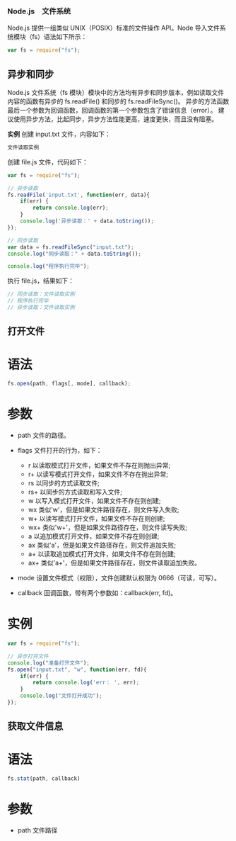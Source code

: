 ### Node.js　文件系统
Node.js 提供一组类似 UNIX（POSIX）标准的文件操作 API。Node 导入文件系统模块（fs）语法如下所示：

```js
var fs = require("fs");
```
## 异步和同步
Node.js 文件系统（fs 模块）模块中的方法均有异步和同步版本，例如读取文件内容的函数有异步的 fs.readFile() 和同步的 fs.readFileSync()。
异步的方法函数最后一个参数为回调函数，回调函数的第一个参数包含了错误信息（error）。
建议使用异步方法，比起同步，异步方法性能更高，速度更快，而且没有阻塞。

**实例**
创建 input.txt 文件，内容如下：

```txt
文件读取实例
```

创建 file.js 文件，代码如下：

```js
var fs = require("fs");

// 异步读取
fs.readFile('input.txt', function(err, data){
    if(err) {
        return console.log(err);
    }
    console.log('异步读取：' + data.toString());
});

// 同步读取
var data = fs.readFileSync("input.txt");
console.log("同步读取：" + data.toString());

console.log("程序执行完毕");
```

执行 file.js，结果如下：

```js
// 同步读取：文件读取实例
// 程序执行完毕
// 异步读取：文件读取实例
```


## 打开文件

# 语法

```js
fs.open(path, flags[, mode], callback);
```

# 参数
- path  文件的路径。
- flags  文件打开的行为，如下：
    - r 以读取模式打开文件，如果文件不存在则抛出异常;
    - r+ 以读写模式打开文件，如果文件不存在抛出异常;
    - rs 以同步的方式读取文件;
    - rs+ 以同步的方式读取和写入文件;
    - w 以写入模式打开文件，如果文件不存在则创建;
    - wx 类似'w'，但是如果文件路径存在，则文件写入失败;
    - w+ 以读写模式打开文件，如果文件不存在则创建;
    - wx+ 类似'w+'，但是如果文件路径存在，则文件读写失败;
    - a 以追加模式打开文件，如果文件不存在则创建;
    - ax 类似'a'，但是如果文件路径存在，则文件追加失败;
    - a+ 以读取追加模式打开文件，如果文件不存在则创建;
    - ax+ 类似'a+'，但是如果文件路径存在，则文件读取追加失败。

- mode  设置文件模式（权限），文件创建默认权限为 0666（可读，可写）。
- callback  回调函数，带有两个参数如：callback(err, fd)。

# 实例

```js
var fs = require("fs");

// 异步打开文件
console.log("准备打开文件");
fs.open("input.txt", "w", function(err, fd){
    if(err) {
        return console.log('err： ', err);
    }
    console.log("文件打开成功");
});
```

## 获取文件信息

# 语法

```js
fs.stat(path, callback)
```

# 参数
- path 文件路径